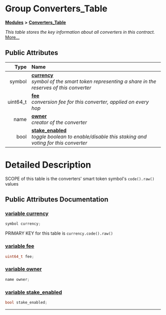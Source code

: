 
# Group Converters\_Table


[**Modules**](modules.md)
 **>** [**Converters\_Table**](group___converters___table.md)



_This table stores the key information about all converters in this contract._ [More...](#detailed-description)














## Public Attributes

| Type | Name |
| ---: | :--- |
|  symbol | [**currency**](group___converters___table.md#variable-currency)  <br>_symbol of the smart token_  _representing a share in the reserves of this converter_ |
|  uint64\_t | [**fee**](group___converters___table.md#variable-fee)  <br>_conversion fee for this converter, applied on every hop_  |
|  name | [**owner**](group___converters___table.md#variable-owner)  <br>_creator of the converter_  |
|  bool | [**stake\_enabled**](group___converters___table.md#variable-stake-enabled)  <br>_toggle boolean to enable/disable this staking and voting for this converter_  |










# Detailed Description


SCOPE of this table is the converters' smart token symbol's `code().raw()` values 

    
## Public Attributes Documentation


### <a href="#variable-currency" id="variable-currency">variable currency </a>


```cpp
symbol currency;
```


PRIMARY KEY for this table is `currency.code().raw()` 

        

### <a href="#variable-fee" id="variable-fee">variable fee </a>


```cpp
uint64_t fee;
```



### <a href="#variable-owner" id="variable-owner">variable owner </a>


```cpp
name owner;
```



### <a href="#variable-stake-enabled" id="variable-stake-enabled">variable stake\_enabled </a>


```cpp
bool stake_enabled;
```



------------------------------

